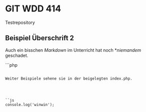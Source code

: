 GIT WDD 414
===========


Testrepository

Beispiel Überschrift 2
----------------------

Auch ein bisschen *Markdown* im Unterricht hat noch **niemandem* geschadet.

´´´php
<?php
echo 'Ja, genau!';
?>
```

Weiter Beispiele sehene sie in der beigelegten index.php.




``js
console.log('winwin');
```

